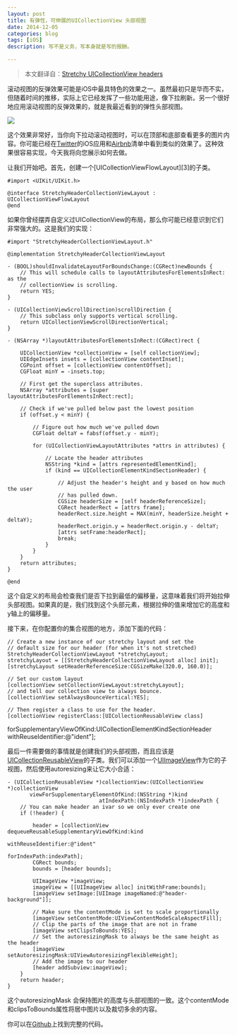 ```yaml
---
layout: post
title: 有弹性，可伸展的UICollectionView 头部视图
date: 2014-12-05
categories: blog
tags: [iOS]
description: 写不是义务，写本身就是写的报酬。

---
```


> 本文翻译自：[Stretchy UICollectionView headers][1]

滚动视图的反弹效果可能是iOS中最具特色的效果之一。虽然最初只是华而不实，但随着时间的推移，实际上它已经发挥了一些功能用途，像下拉刷新。另一个很好地应用滚动视图的反弹效果的，就是我最近看到的弹性头部视图。

![][2]

这个效果非常好，当你向下拉动滚动视图时，可以在顶部和底部查看更多的图片内容。你可能已经在[Twitter][3]的iOS应用和[Airbnb][4]清单中看到类似的效果了。这种效果很容易实现，今天我将向您展示如何去做。

让我们开始吧。首先，创建一个\[UICollectionViewFlowLayout\]\[3\]的子类。

    #import <UIKit/UIKit.h>
    
    @interface StretchyHeaderCollectionViewLayout : UICollectionViewFlowLayout
    @end
    

如果你曾经摆弄自定义过UICollectionView的布局，那么你可能已经意识到它们非常强大的。这是我们的实现：

    #import "StretchyHeaderCollectionViewLayout.h"
    
    @implementation StretchyHeaderCollectionViewLayout
    
    - (BOOL)shouldInvalidateLayoutForBoundsChange:(CGRect)newBounds {
        // This will schedule calls to layoutAttributesForElementsInRect: as the 
        // collectionView is scrolling. 
        return YES;
    }
    
    - (UICollectionViewScrollDirection)scrollDirection {
        // This subclass only supports vertical scrolling.
        return UICollectionViewScrollDirectionVertical;
    }
    
    - (NSArray *)layoutAttributesForElementsInRect:(CGRect)rect {
    
        UICollectionView *collectionView = [self collectionView];
        UIEdgeInsets insets = [collectionView contentInset];
        CGPoint offset = [collectionView contentOffset];
        CGFloat minY = -insets.top;
    
        // First get the superclass attributes.
        NSArray *attributes = [super layoutAttributesForElementsInRect:rect];
    
        // Check if we've pulled below past the lowest position
        if (offset.y < minY) {  
    
            // Figure out how much we've pulled down 
            CGFloat deltaY = fabsf(offset.y - minY);
    
            for (UICollectionViewLayoutAttributes *attrs in attributes) {
    
                // Locate the header attributes
                NSString *kind = [attrs representedElementKind];
                if (kind == UICollectionElementKindSectionHeader) {
    
                    // Adjust the header's height and y based on how much the user
                    // has pulled down.
                    CGSize headerSize = [self headerReferenceSize];
                    CGRect headerRect = [attrs frame];
                    headerRect.size.height = MAX(minY, headerSize.height + deltaY);
                    headerRect.origin.y = headerRect.origin.y - deltaY;
                    [attrs setFrame:headerRect];
                    break;
                }
            }
        }
        return attributes;
    }
    
    @end
    

这个自定义的布局会检查我们是否下拉到最低的偏移量，这意味着我们将开始拉伸头部视图。如果真的是，我们找到这个头部元素，根据拉伸的值来增加它的高度和y轴上的偏移量。

接下来，在你配置你的集合视图的地方，添加下面的代码：

    // Create a new instance of our stretchy layout and set the 
    // default size for our header (for when it's not stretched)
    StretchyHeaderCollectionViewLayout *stretchyLayout;
    stretchyLayout = [[StretchyHeaderCollectionViewLayout alloc] init];
    [stretchyLayout setHeaderReferenceSize:CGSizeMake(320.0, 160.0)];
 
    // Set our custom layout
    [collectionView setCollectionViewLayout:stretchyLayout];
    // and tell our collection view to always bounce.
    [collectionView setAlwaysBounceVertical:YES];
 
    // Then register a class to use for the header.
    [collectionView registerClass:[UICollectionReusableView class]
   forSupplementaryViewOfKind:UICollectionElementKindSectionHeader
          withReuseIdentifier:@"ident"];

最后一件需要做的事情就是创建我们的头部视图，而且应该是[UICollectionReusableView][5]的子类。我们可以添加一个[UIImageView][6]作为它的子视图，然后使用autoresizing来让它大小合适：

    - (UICollectionReusableView *)collectionView:(UICollectionView *)collectionView 
           viewForSupplementaryElementOfKind:(NSString *)kind 
                                 atIndexPath:(NSIndexPath *)indexPath {
        // You can make header an ivar so we only ever create one
        if (!header) {
 
            header = [collectionView dequeueReusableSupplementaryViewOfKind:kind
                                                    withReuseIdentifier:@"ident"
                                                           forIndexPath:indexPath];
            CGRect bounds;
            bounds = [header bounds];
 
            UIImageView *imageView;
            imageView = [[UIImageView alloc] initWithFrame:bounds];
            [imageView setImage:[UIImage imageNamed:@"header-background"]];
 
            // Make sure the contentMode is set to scale proportionally
            [imageView setContentMode:UIViewContentModeScaleAspectFill];
            // Clip the parts of the image that are not in frame
            [imageView setClipsToBounds:YES];
            // Set the autoresizingMask to always be the same height as the header
            [imageView setAutoresizingMask:UIViewAutoresizingFlexibleHeight];
            // Add the image to our header
            [header addSubview:imageView];
        }
        return header;
    }

这个autoresizingMask 会保持图片的高度与头部视图的一致。这个contentMode和clipsToBounds属性将居中图片以及裁切多余的内容。

你可以在[Github][7]上找到完整的代码。

 [1]: https://nrj.io/stretchy-uicollectionview-headers
 [2]:http://images.cnitblog.com/blog2015/406864/201503/161716591889553.gif
[3]:https://developer.apple.com/library/ios/documentation/uikit/reference/UICollectionViewFlowLayout_class/Reference/Reference.html
 [3]: http://twitter.com/
 [4]: http://airbnb.com/
[5]:https://developer.apple.com/library/ios/documentation/uikit/reference/UICollectionReusableView_class/Reference/Reference.html
[6]:https://developer.apple.com/library/ios/documentation/uikit/reference/UIImageView_Class/Reference/Reference.html
[7]:https://github.com/nrj/StretchyHeaderCollectionViewLayout